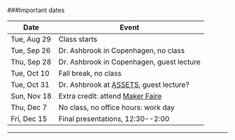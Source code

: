 ###Important dates

Date        | Event
------------|------
Tue, Aug 29 | Class starts
Tue, Sep 26 | Dr. Ashbrook in Copenhagen, no class
Thu, Sep 28 | Dr. Ashbrook in Copenhagen, guest lecture
Tue, Oct 10 | Fall break, no class
Tue, Oct 31 | Dr. Ashbrook at [ASSETS](https://assets17.sigaccess.org/), guest lecture?
Sun, Nov 18 | Extra credit: attend [Maker Faire](http://rochester.makerfaire.com/)
Thu, Dec 7  | No class, no office hours: work day
Fri, Dec 15 | Final presentations, 12:30--2:00

<hr>

<!---
###Assignments
_All assignments are due at 1:59 pm on the due date._


Assigned    | Due         | Link
------------|-------------|-----------
Tue, Aug 23 | Wed, Aug 24 | [Survey](https://docs.google.com/forms/d/1TG3gzmcLktQi2kpWAWmJ77d5N1KAboQTLbTK-IGLj_4/viewform)
Tue, Aug 23 | Thu, Aug 25 | [Class set up](class_setup.html)
Tue, Aug 23 | Thu, Aug 25 | [IA 1 Set up](a1setup.html)
Thu, Aug 25 | Tue, Sep 13 | [IA 1](assignment1.html)
Tue, Sep 19 | Thu, Sep 22 | [IA 2 Set up](a2setup.html)
Tue, Sep 27 | Thu, Oct 27 | [IA 2](assignment2.html)
Tue, Oct  4 | Thu, Oct 27 | [IA 1 Redo](assignment1redo.html)
Tue, Nov  1 | Tue, Nov 15 | [IA 3](assignment3.html)
Tue, Nov 15 | Tue, Dec 13 | [GP](group_project.html)

Tue, Sep 13 | Thu, Sep 15 | [IA 2 Set up](a2setup.html)
Tue, Sep 13 | Thu, Sep 29 | [IA 2](assignment2.html)
Note career fair is 9/28 - move IA3!
Thu, Sep 29 | Thu, Oct 13 | [IA 3](assignment3.html)
Thu, Sep 29 | Thu, Oct 6  | [EC 1](extracredit1.html)
Thu, Oct 13 | Thu, Nov 10 | [GP 1](group_project1.html)
Thu, Oct 13 | Thu, Nov 10 | [EC 2](group_project1.html#extracredit2)
Thu, Nov 10 | Tue, Nov 15 | [FP prop.](final_project.html)
Tue, Nov 13 | Exam period | [FP demo](final_project.html)
Tue, Nov 13 | Exam period | [FP writeup](final_project.html)

_(IA: Individual Assignment; GP: Group Project; EC: Extra Credit)_
--->
